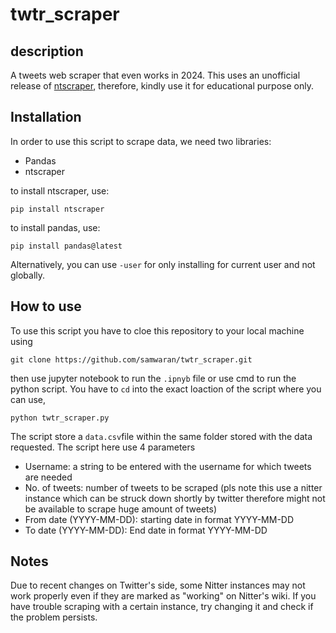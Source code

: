 # twtr_scraper

## description
A tweets web scraper that even works in 2024. This uses an unofficial release of [ntscraper](https://github.com/bocchilorenzo/ntscraper), therefore, kindly use it for educational purpose only.

## Installation
In order to use this script to scrape data, we need two libraries:

- Pandas
- ntscraper

to install ntscraper, use:

```
pip install ntscraper
```

to install pandas, use:

```
pip install pandas@latest
```

Alternatively, you can use `-user` for only installing for current user and not globally.

## How to use

To use this script you have to cloe this repository to your local machine using

```
git clone https://github.com/samwaran/twtr_scraper.git
```
then use jupyter notebook to run the `.ipnyb` file or use cmd to run the python script. You have to `cd` into the exact loaction of the script where you can use,

```
python twtr_scraper.py
```
The script store a `data.csv`file within the same folder stored with the data requested. The script here use 4 parameters


- Username: a string to be entered with the username for which tweets are needed
- No. of tweets: number of tweets to be scraped (pls note this use a nitter instance which can be struck down shortly by twitter therefore might not be available to scrape huge amount of tweets)
- From date (YYYY-MM-DD): starting date in format YYYY-MM-DD
- To date (YYYY-MM-DD): End date in format YYYY-MM-DD

## Notes

Due to recent changes on Twitter's side, some Nitter instances may not work properly even if they are marked as "working" on Nitter's wiki. If you have trouble scraping with a certain instance, try changing it and check if the problem persists.



